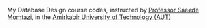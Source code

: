 My Database Design course codes, instructed by <a href="https://aut.ac.ir/cv/2345/Saeede%20Momtazi" target="_blank">Professor Saeede Momtazi</a>, in the <a href="https://aut.ac.ir/en/" target="_blank">Amirkabir University of Technology (AUT)</a>
